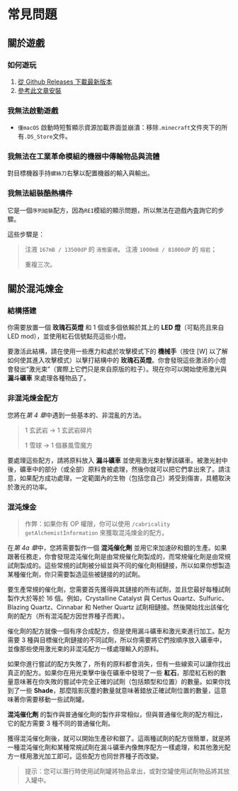 # 常見問題

## 關於遊戲

### 如何遊玩

1. [從 Github Releases 下載最新版本](https://github.com/JieningYu/Cabricality/releases)
2. [參考此文章安裝](https://docs.modrinth.com/docs/modpacks/playing_modpacks/)

### 我無法啟動遊戲

-   `僅macOS` 啟動時短暫顯示資源加載界面並崩潰：移除`.minecraft`文件夾下的所有`.DS_Store`文件。

### 我無法在工業革命模組的機器中傳輸物品與流體

對目標機器手持`螺絲刀`右擊以配置機器的輸入與輸出。

### 我無法組裝酷熱構件

它是一個`序列組裝`配方，因為`REI`模組的顯示問題，所以無法在遊戲內査詢它的步驟。

這些步驟是：

> 注液 `167mB / 13500dP` 的 `液態靈魂`，
> 注液 `1000mB / 81000dP` 的 `熔岩`；
>
> 重複三次。

## 關於混沌煉金

### 結構搭建

你需要放置一個 **玫瑰石英燈** 和 1 個或多個依賴於其上的 **LED 燈**（可點亮且來自 LED mod），並使用紅石信號點亮這些小燈。

要激活此結構，請在使用一些應力和處於攻擊模式下的 **機械手**（按住 \[W\] 以了解如何使其進入攻擊模式）以擊打結構中的 **玫瑰石英燈**。你會發現這些激活的小燈會發出“激光束”（實際上它們只是來自原版的粒子）。現在你可以開始使用激光與 **漏斗礦車** 來處理各種物品了。

### 非混沌煉金配方

您將在*第 4 章*中遇到一些基本的、非混亂的方法。

> 1 玄武岩 -> 1 玄武岩碎片
>
> 1 雪球 -> 1 個暴風雪魔方

要處理這些配方，請將原料放入 **漏斗礦車** 並使用激光束射擊該礦車。被激光射中後，礦車中的部分（或全部）原料會被處理，然後你就可以把它們拿出來了。請注意，如果配方成功處理，一定範圍內的生物（包括您自己）將受到傷害，具體取決於激光的功率。

### 混沌煉金

> 作弊：如果你有 OP 權限，你可以使用 `/cabricality getAlchemistInformation` 來獲取混沌煉金的配方。

在*第 4a 章*中，您將需要製作一個 **混沌催化劑** 並用它來加速矽和銀的生產。如果跟著任務走，你會發現混沌催化劑是由常規催化劑製成的，而常規催化劑是由常規試劑製成的。這些常規的試劑被分組並與不同的催化劑相鏈接，所以如果你想製造某種催化劑，你只需要製造這些被鏈接的的試劑。

要生產常規的催化劑，您需要首先獲得與其鏈接的所有試劑，並且您最好每種試劑製作大於等於 16 個。例如，Crystalline Catalyst 與 Certus Quartz、Sulfuric、Blazing Quartz、Cinnabar 和 Nether Quartz 試劑相鏈接。然後開始找出該催化劑的配方（所有混沌配方因世界種子而異）。

催化劑的配方就像一個有序合成配方，但是使用漏斗礦車和激光束進行加工。配方需要 3 種與目標催化劑鏈接的不同試劑，所以你需要將它們按順序放入礦車中，並像那些使用激光束的非混沌配方一樣處理輸入的原料。

如果你進行嘗試的配方失敗了，所有的原料都會消失，但有一些線索可以讓你找出真正的配方。如果你在用光束擊中後在礦車中發現了一些 **紅石**，那麼紅石粉的數量意味著在你失敗的嘗試中完全正確的試劑（包括類型和位置）的數量。如果你找到了一些 **Shade**，那麼陰影灰塵的數量就意味著錯放正確試劑位置的數量，這意味著你需要移動一些試劑罐。

**混沌催化劑** 的製作與普通催化劑的製作非常相似，但與普通催化劑的配方相比，它的配方需要 3 種不同的普通催化劑。

獲得混沌催化劑後，就可以開始生產矽和銀了。這兩種試劑的配方很簡單，就是將一種混沌催化劑和某種常規試劑在漏斗礦車內像無序配方一樣處理，和其他激光配方一樣用激光加工即可。這些配方也同世界種子而改變。

> 提示：您可以潛行時使用試劑罐將物品拿出，或對空罐使用試劑物品將其放入罐中。
